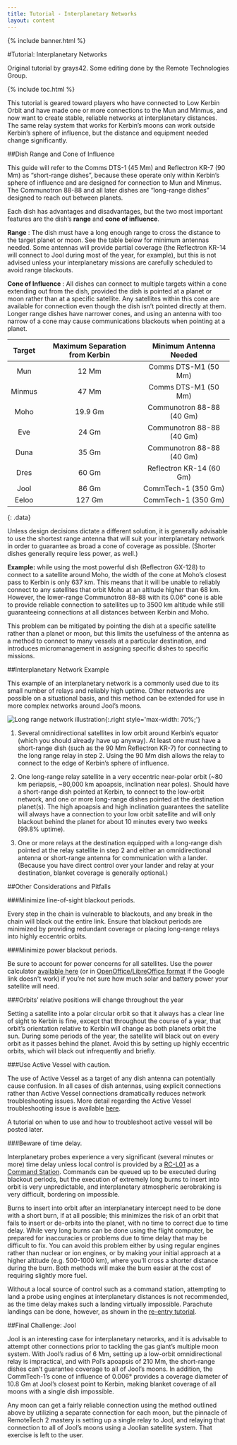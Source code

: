 ```yaml
---
title: Tutorial - Interplanetary Networks
layout: content
---
```


{% include banner.html %}

#Tutorial: Interplanetary Networks

Original tutorial by grays42. Some editing done by the Remote Technologies Group.

{% include toc.html %}

This tutorial is geared toward players who have connected to Low Kerbin Orbit and have made one or more connections to the Mun and Minmus, and now want to create stable, reliable networks at interplanetary distances. The same relay system that works for Kerbin’s moons can work outside Kerbin’s sphere of influence, but the distance and equipment needed change significantly.

##Dish Range and Cone of Influence

This guide will refer to the Comms DTS-1 (45 Mm) and Reflectron KR-7 (90 Mm) as “short-range dishes”, because these operate only within Kerbin’s sphere of influence and are designed for connection to Mun and Minmus. The Communotron 88-88 and all later dishes are “long-range dishes” designed to reach out between planets.

Each dish has advantages and disadvantages, but the two most important features are the dish’s **range** and **cone of influence**.

**Range**
: The dish must have a long enough range to cross the distance to the target planet or moon. See the table below for minimum antennas needed. Some antennas will provide partial coverage (the Reflectron KR-14 will connect to Jool during most of the year, for example), but this is not advised unless your interplanetary missions are carefully scheduled to avoid range blackouts.

**Cone of Influence**
: All dishes can connect to multiple targets within a cone extending out from the dish, provided the dish is pointed at a planet or moon rather than at a specific satellite. Any satellites within this cone are available for connection even though the dish isn’t pointed directly at them. Longer range dishes have narrower cones, and using an antenna with too narrow of a cone may cause communications blackouts when pointing at a planet.

| Target | Maximum Separation from Kerbin | Minimum Antenna Needed |
|:--------:|:-------:|:--------:|
| Mun | 12 Mm | Comms DTS-M1 (50 Mm) |
| Minmus | 47 Mm | Comms DTS-M1 (50 Mm) |
| Moho | 19.9 Gm | Communotron 88-88 (40 Gm) |
| Eve | 24 Gm | Communotron 88-88 (40 Gm) |
| Duna | 35 Gm | Communotron 88-88 (40 Gm) |
| Dres | 60 Gm | Reflectron KR-14 (60 Gm) |
| Jool | 86 Gm | CommTech-1 (350 Gm) |
| Eeloo | 127 Gm | CommTech-1 (350 Gm) |
{: .data}

Unless design decisions dictate a different solution, it is generally advisable to use the shortest range antenna that will suit your interplanetary network in order to guarantee as broad a cone of coverage as possible. (Shorter dishes generally require less power, as well.) 

**Example:** while using the most powerful dish (Reflectron GX-128) to connect to a satellite around Moho, the width of the cone at Moho’s closest pass to Kerbin is only 637 km. This means that it will be unable to reliably connect to any satellites that orbit Moho at an altitude higher than 68 km. However, the lower-range Communotron 88-88 with its 0.06° cone is able to provide reliable connection to satellites up to 3500 km altitude while still guaranteeing connections at all distances between Kerbin and Moho.

This problem can be mitigated by pointing the dish at a specific satellite rather than a planet or moon, but this limits the usefulness of the antenna as a method to connect to many vessels at a particular destination, and introduces micromanagement in assigning specific dishes to specific missions.

##Interplanetary Network Example

This example of an interplanetary network is a commonly used due to its small number of relays and reliably high uptime. Other networks are possible on a situational basis, and this method can be extended for use in more complex networks around Jool’s moons.

![Long range network illustration](http://i.imgur.com/L33gBHb.png){:.right style='max-width: 70%;'}

1. Several omnidirectional satellites in low orbit around Kerbin’s equator (which you should already have up anyway). At least one must have a short-range dish (such as the 90 Mm Reflectron KR-7) for connecting to the long range relay in step 2. Using the 90 Mm dish allows the relay to connect to the edge of Kerbin’s sphere of influence.

2. One long-range relay satellite in a very eccentric near-polar orbit (~80 km periapsis, ~80,000 km apoapsis, inclination near poles). Should have a short-range dish pointed at Kerbin, to connect to the low-orbit network, and one or more long-range dishes pointed at the destination planet(s). The high apoapsis and high inclination guarantees the satellite will always have a connection to your low orbit satellite and will only blackout behind the planet for about 10 minutes every two weeks (99.8% uptime).

3. One or more relays at the destination equipped with a long-range dish pointed at the relay satellite in step 2 and either an omnidirectional antenna or short-range antenna for communication with a lander. (Because you have direct control over your lander and relay at your destination, blanket coverage is generally optional.)

##Other Considerations and Pitfalls

###Minimize line-of-sight blackout periods.

Every step in the chain is vulnerable to blackouts, and any break in the chain will black out the entire link. Ensure that blackout periods are minimized by providing redundant coverage or placing long-range relays into highly eccentric orbits.

###Minimize power blackout periods.

Be sure to account for power concerns for all satellites. Use the power calculator [available here](https://docs.google.com/spreadsheet/ccc?key=0AkXf-77s6gmFdEdVeGFqX0xobTczYkhEaEVrVTdWV3c) (or in [OpenOffice/LibreOffice format](http://www.mediafire.com/view/63tyil19qwo417r/KSP_Battery_Calculator_LibreOffice_fix.ods) if the Google link doesn't work) if you’re not sure how much solar and battery power your satellite will need.

###Orbits’ relative positions will change throughout the year

Setting a satellite into a polar circular orbit so that it always has a clear line of sight to Kerbin is fine, except that throughout the course of a year, that orbit’s orientation relative to Kerbin will change as both planets orbit the sun. During some periods of the year, the satellite will black out on every orbit as it passes behind the planet. Avoid this by setting up highly eccentric orbits, which will black out infrequently and briefly.

###Use Active Vessel with caution.

The use of Active Vessel as a target of any dish antenna can potentially cause confusion. In all cases of dish antennas, using explicit connections rather than Active Vessel connections dramatically reduces network troubleshooting issues. More detail regarding the Active Vessel troubleshooting issue is available [here](http://remotetechnologiesgroup.github.io/RemoteTech/guide/overview/#target-active).

A tutorial on when to use and how to troubleshoot active vessel will be posted later.

###Beware of time delay.

Interplanetary probes experience a very significant (several minutes or more) time delay unless local control is provided by a [RC-L01](http://wiki.kerbalspaceprogram.com/wiki/RC-L01_Remote_Guidance_Unit) as a [Command Station](http://remotetechnologiesgroup.github.io/RemoteTech/#command-stations). Commands can be queued up to be executed during blackout periods, but the execution of extremely long burns to insert into orbit is very unpredictable, and interplanetary atmospheric aerobraking is very difficult, bordering on impossible.

Burns to insert into orbit after an interplanetary intercept need to be done with a short burn, if at all possible; this minimizes the risk of an orbit that fails to insert or de-orbits into the planet, with no time to correct due to time delay. While very long burns can be done using the flight computer, be prepared for inaccuracies or problems due to time delay that may be difficult to fix. You can avoid this problem either by using regular engines rather than nuclear or ion engines, or by making your initial approach at a higher altitude (e.g. 500-1000 km), where you'll cross a shorter distance during the burn. Both methods will make the burn easier at the cost of requiring slightly more fuel.

Without a local source of control such as a command station, attempting to land a probe using engines at interplanetary distances is not recommended, as the time delay makes such a landing virtually impossible. Parachute landings can be done, however, as shown in the [re-entry tutorial](../reentry/).

##Final Challenge: Jool

Jool is an interesting case for interplanetary networks, and it is advisable to attempt other connections prior to tackling the gas giant’s multiple moon system. With Jool’s radius of 6 Mm, setting up a low-orbit omnidirectional relay is impractical, and with Pol’s apoapsis of 210 Mm, the short-range dishes can’t guarantee coverage to all of Jool’s moons. In addition, the CommTech-1’s cone of influence of 0.006° provides a coverage diameter of 10.8 Gm at Jool’s closest point to Kerbin, making blanket coverage of all moons with a single dish impossible.

Any moon can get a fairly reliable connection using the method outlined above by utilizing a separate connection for each moon, but the pinnacle of RemoteTech 2 mastery is setting up a single relay to Jool, and relaying that connection to all of Jool’s moons using a Joolian satellite system. That exercise is left to the user.
